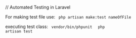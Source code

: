 // Automated Testing in Laravel

For making test file use: <code> php artisan make:test nameOfFile </code>

executing test class:  <code> vendor/bin/phpunit </code> <code> php artisan test </code>

